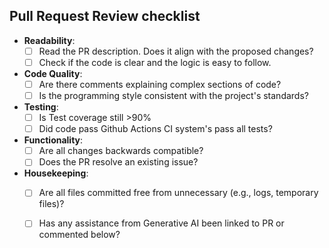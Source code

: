 ## Pull Request Review checklist

- **Readability**:
    - [ ] Read the PR description. Does it align with the proposed changes?
    - [ ] Check if the code is clear and the logic is easy to follow.

- **Code Quality**:
    - [ ] Are there comments explaining complex sections of code?
    - [ ] Is the programming style consistent with the project's standards?

- **Testing**:
    - [ ] Is Test coverage still >90%
    - [ ] Did code pass Github Actions CI system's pass all tests?

- **Functionality**:
    - [ ] Are all changes backwards compatible?
    - [ ] Does the PR resolve an existing issue?

- **Housekeeping**:
    - [ ] Are all files committed free from unnecessary (e.g., logs, 
      temporary files)?
    - [ ] Has any assistance from Generative AI been linked to PR or commented 
      below?

